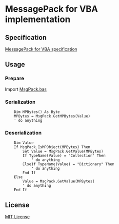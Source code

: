 # MessagePack for VBA implementation

## Specification

[MessagePack for VBA specification](src/msgpack-vba-spec.md)

## Usage

### Prepare

Import [MsgPack.bas](src/MsgPack.bas)

### Serialization

```
    Dim MPBytes() As Byte
    MPBytes = MsgPack.GetMPBytes(Value)
    ' do anything
```

### Deserialization

```
    Dim Value
    If MsgPack.IsMPObject(MPBytes) Then
        Set Value = MsgPack.GetValue(MPBytes)
        If TypeName(Value) = "Collection" Then
            ' do anything
        ElseIf TypeName(Value) = "Dictionary" Then
            ' do anything
        End If
    Else
        Value = MsgPack.GetValue(MPBytes)
        ' do anything
    End If
```

## License

[MIT License](LICENSE)

